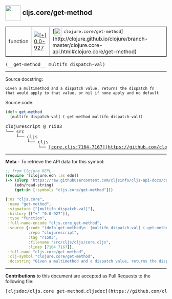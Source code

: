 ## <img width="48px" valign="middle" src="http://i.imgur.com/Hi20huC.png"> cljs.core/get-method

 <table border="1">
<tr>

<td>function</td>
<td><a href="https://github.com/cljsinfo/cljs-api-docs/tree/0.0-927"><img valign="middle" alt="[+] 0.0-927" src="https://img.shields.io/badge/+-0.0--927-lightgrey.svg"></a> </td>
<td>
[<img height="24px" valign="middle" src="http://i.imgur.com/1GjPKvB.png"> <samp>clojure.core/get-method</samp>](http://clojure.github.io/clojure/branch-master/clojure.core-api.html#clojure.core/get-method)
</td>
</tr>
</table>

 <samp>
(__get-method__ multifn dispatch-val)<br>
</samp>

---




Source docstring:

```
Given a multimethod and a dispatch value, returns the dispatch fn
that would apply to that value, or nil if none apply and no default
```

Source code:

```clj
(defn get-method
  [multifn dispatch-val] (-get-method multifn dispatch-val))
```

 <pre>
clojurescript @ r1503
└── src
    └── cljs
        └── cljs
            └── <ins>[core.cljs:7164-7167](https://github.com/clojure/clojurescript/blob/r1503/src/cljs/cljs/core.cljs#L7164-L7167)</ins>
</pre>


---

__Meta__ - To retrieve the API data for this symbol:

```clj
;; from Clojure REPL
(require '[clojure.edn :as edn])
(-> (slurp "https://raw.githubusercontent.com/cljsinfo/cljs-api-docs/catalog/cljs-api.edn")
    (edn/read-string)
    (get-in [:symbols "cljs.core/get-method"]))
```

```clj
{:ns "cljs.core",
 :name "get-method",
 :signature ["[multifn dispatch-val]"],
 :history [["+" "0.0-927"]],
 :type "function",
 :full-name-encode "cljs.core_get-method",
 :source {:code "(defn get-method\n  [multifn dispatch-val] (-get-method multifn dispatch-val))",
          :repo "clojurescript",
          :tag "r1503",
          :filename "src/cljs/cljs/core.cljs",
          :lines [7164 7167]},
 :full-name "cljs.core/get-method",
 :clj-symbol "clojure.core/get-method",
 :docstring "Given a multimethod and a dispatch value, returns the dispatch fn\nthat would apply to that value, or nil if none apply and no default"}

```

---

__Contributions__ to this document are accepted as Pull Requests to the following file:

 <pre>
[cljsdoc/cljs.core_get-method.cljsdoc](https://github.com/cljsinfo/cljs-api-docs/blob/master/cljsdoc/cljs.core_get-method.cljsdoc)
</pre>

